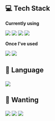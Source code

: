 <!--
**cubee021/cubee021** is a ✨ _special_ ✨ repository because its `README.md` (this file) appears on your GitHub profile.

Here are some ideas to get you started:

- 🔭 I’m currently working on ...
- 🌱 I’m currently learning ...
- 👯 I’m looking to collaborate on ...
- 🤔 I’m looking for help with ...
- 💬 Ask me about ...
- 📫 How to reach me: ...
- 😄 Pronouns: ...
- ⚡ Fun fact: ...
-->
## 💻 Tech Stack
<p><strong>Currently using</strong></p>
    <div>
        <img src="https://img.shields.io/badge/C++-00599C?style=flat-square&logo=cplusplus&logoColor=white"> <img src="https://img.shields.io/badge/Unreal Engine-0E1128?style=flat-square&logo=unrealengine&logoColor=white"> <img src="https://img.shields.io/badge/Visual Studio-5C2D91?style=for-the-badge&logo=visualstudio&logoColor=white"> <img src="https://img.shields.io/badge/Windows10-0078D4?style=for-the-badge&logo=windows10&logoColor=white">
    </div>

<p><strong>Once I've used</strong></p>
    <div>
        <img src="https://img.shields.io/badge/OpenGL-5586A4?style=for-the-badge&logo=opengl&logoColor=white"> <img src="https://img.shields.io/badge/Unity-000000?style=for-the-badge&logo=unity&logoColor=white">
    </div>

## 👀 Language
### <img src="https://img.shields.io/badge/Korean English Japanese-4285F4?style=for-the-badge&logo=googletranslate&logoColor=white">

## 💭 Wanting
### <img src="https://img.shields.io/badge/Nintendo Switch-E60012?style=for-the-badge&logo=nintendoswitch&logoColor=white"> <img src="https://img.shields.io/badge/Wii-8B8B8B?style=for-the-badge&logo=wii&logoColor=white"> <img src="https://img.shields.io/badge/Xbox-107C10?style=for-the-badge&logo=xbox&logoColor=white">
